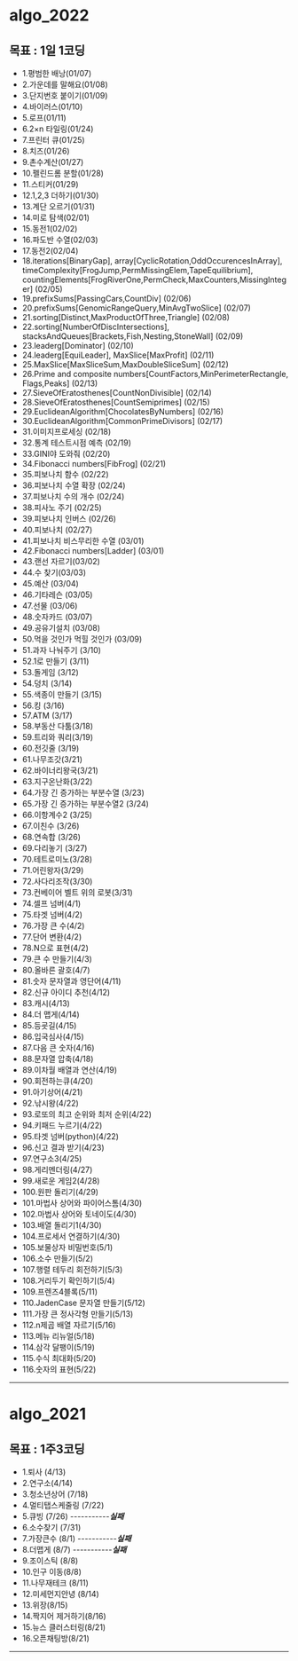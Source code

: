
# algo_2022


## 목표 : 1일 1코딩
  - 1.평범한 배낭(01/07)
  - 2.가운데를 말해요(01/08)
  - 3.단지번호 붙이기(01/09)
  - 4.바이러스(01/10)
  - 5.로프(01/11)
  - 6.2×n 타일링(01/24)
  - 7.프린터 큐(01/25)
  - 8.치즈(01/26)
  - 9.촌수계산(01/27)
  - 10.펠린드롬 분할(01/28)
  - 11.스티커(01/29)
  - 12.1,2,3 더하기(01/30)
  - 13.계단 오르기(01/31)
  - 14.미로 탐색(02/01)
  - 15.동전1(02/02)
  - 16.파도반 수열(02/03)
  - 17.동전2(02/04)
  - 18.iterations[BinaryGap], array[CyclicRotation,OddOccurencesInArray], timeComplexity[FrogJump,PermMissingElem,TapeEquilibrium], countingElements[FrogRiverOne,PermCheck,MaxCounters,MissingInteger] (02/05)
  - 19.prefixSums[PassingCars,CountDiv] (02/06)
  - 20.prefixSums[GenomicRangeQuery,MinAvgTwoSlice] (02/07)
  - 21.sorting[Distinct,MaxProductOfThree,Triangle] (02/08)
  - 22.sorting[NumberOfDiscIntersections], stacksAndQueues[Brackets,Fish,Nesting,StoneWall] (02/09)
  - 23.leaderg[Dominator] (02/10)
  - 24.leaderg[EquiLeader], MaxSlice[MaxProfit] (02/11)
  - 25.MaxSlice[MaxSliceSum,MaxDoubleSliceSum] (02/12)
  - 26.Prime and composite numbers[CountFactors,MinPerimeterRectangle, Flags,Peaks] (02/13)
  - 27.SieveOfEratosthenes[CountNonDivisible] (02/14)
  - 28.SieveOfEratosthenes[CountSemiprimes] (02/15)
  - 29.EuclideanAlgorithm[ChocolatesByNumbers] (02/16)
  - 30.EuclideanAlgorithm[CommonPrimeDivisors] (02/17)
  - 31.이미지프로세싱 (02/18)
  - 32.통계 테스트시점 예측 (02/19)
  - 33.GINI야 도와줘 (02/20)
  - 34.Fibonacci numbers[FibFrog] (02/21)
  - 35.피보나치 함수 (02/22)
  - 36.피보나치 수열 확장 (02/24)
  - 37.피보나치 수의 개수 (02/24)
  - 38.피사노 주기 (02/25)
  - 39.피보나치 인버스 (02/26)
  - 40.피보나치 (02/27)
  - 41.피보나치 비스무리한 수열 (03/01)
  - 42.Fibonacci numbers[Ladder] (03/01)
  - 43.랜선 자르기(03/02)
  - 44.수 찾기(03/03)
  - 45.예산 (03/04)
  - 46.기타레슨 (03/05)
  - 47.선물 (03/06)
  - 48.숫자카드 (03/07)
  - 49.공유기설치 (03/08)
  - 50.먹을 것인가 먹힐 것인가 (03/09)
  - 51.과자 나눠주기 (3/10)
  - 52.1로 만들기 (3/11)
  - 53.돌게임 (3/12)
  - 54.덩치 (3/14)
  - 55.색종이 만들기 (3/15)
  - 56.킹 (3/16)
  - 57.ATM (3/17)
  - 58.부동산 다툼(3/18)
  - 59.트리와 쿼리(3/19)
  - 60.전깃줄 (3/19)
  - 61.나무조갓(3/21)
  - 62.바이너리왕국(3/21)
  - 63.지구온난화(3/22)
  - 64.가장 긴 증가하는 부분수열 (3/23)
  - 65.가장 긴 증가하는 부분수열2 (3/24)
  - 66.이항계수2 (3/25)
  - 67.이친수 (3/26)
  - 68.연속합 (3/26)
  - 69.다리놓기 (3/27)
  - 70.테트로미노(3/28)
  - 71.어린왕자(3/29)
  - 72.사다리조작(3/30)
  - 73.컨베이어 벨트 위의 로봇(3/31)
  - 74.셀프 넘버(4/1)
  - 75.타겟 넘버(4/2)
  - 76.가장 큰 수(4/2)
  - 77.단어 변환(4/2)
  - 78.N으로 표현(4/2)
  - 79.큰 수 만들기(4/3)
  - 80.올바른 괄호(4/7)
  - 81.숫자 문자열과 영단어(4/11)
  - 82.신규 아이디 추천(4/12)
  - 83.캐시(4/13)
  - 84.더 맵게(4/14)
  - 85.등굣길(4/15)
  - 86.입국심사(4/15)
  - 87.다음 큰 숫자(4/16)
  - 88.문자열 압축(4/18)
  - 89.이차월 배열과 연산(4/19)
  - 90.회전하는큐(4/20)
  - 91.아기상어(4/21)
  - 92.낚시왕(4/22)
  - 93.로또의 최고 순위와 최저 순위(4/22)
  - 94.키패드 누르기(4/22)
  - 95.타겟 넘버(python)(4/22)
  - 96.신고 결과 받기(4/23)
  - 97.연구소3(4/25)
  - 98.게리멘더링(4/27)
  - 99.새로운 게임2(4/28)
  - 100.원판 돌리기(4/29)
  - 101.마법사 상어와 파이어스톰(4/30)
  - 102.마법사 상어와 토네이도(4/30)
  - 103.배열 돌리기1(4/30)
  - 104.프로세서 연결하기(4/30)
  - 105.보물상자 비밀번호(5/1)
  - 106.소수 만들기(5/2)
  - 107.행렬 테두리 회전하기(5/3)
  - 108.거리두기 확인하기(5/4)
  - 109.프렌즈4블록(5/11)
  - 110.JadenCase 문자열 만들기(5/12)
  - 111.가장 큰 정사각형 만들기(5/13)
  - 112.n제곱 배열 자르기(5/16)
  - 113.메뉴 리뉴얼(5/18)
  - 114.삼각 달팽이(5/19)
  - 115.수식 최대화(5/20)
  - 116.숫자의 표현(5/22)
--------------------------------------------------------
# algo_2021


## 목표 : 1주3코딩
  - 1.퇴사 (4/13)
  - 2.연구소(4/14)
  - 3.청소년상어 (7/18)
  - 4.멀티탭스케줄링 (7/22)
  - 5.큐빙 (7/26) -----------***실패***
  - 6.소수찾기 (7/31)
  - 7.가장큰수 (8/1) -----------***실패***
  - 8.더맵게 (8/7) -----------***실패***
  - 9.조이스틱 (8/8)
  - 10.인구 이동(8/8)
  - 11.나무재테크 (8/11)
  - 12.미세먼지안녕 (8/14)
  - 13.위장(8/15)
  - 14.짝지어 제거하기(8/16)
  - 15.뉴스 클러스터링(8/21)
  - 16.오픈채팅방(8/21)



----------------------------------------------------------
